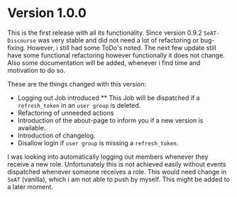 # Version 1.0.0
This is the first release with all its functionality. Since version 0.9.2 `SeAT-Discourse` was very stable and did not need a lot of refactoring or bug-fixing. However, i still had some ToDo's noted. The next few update still have some functional refactoring however functionally it does not change. Also some documentation will be added, whenever i find time and motivation to do so. 

These are the things changed with this version:

* Logging out Job introduced
** This Job will be dispatched if a `refresh_token` in an `user group` is deleted.
* Refactoring of unneeded actions
* Introduction of the about-page to inform you if a new version is available.
* Introduction of changelog.
* Disallow login if `user group` is missing a `refresh_token`.

I was looking into automatically logging out members whenever they receive a new role. Unfortunately this is not achieved easily without events dispatched whenever someone receives a role. This would need change in `SeAT` (vanilla), which i am not able to push by myself. This might be added to a later moment.

